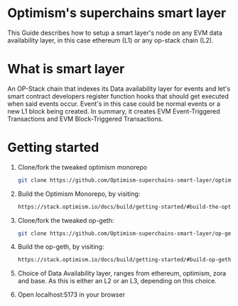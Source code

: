 # Optimism's superchains smart layer
This Guide describes how to setup a smart layer's node on any EVM data availability layer, in this case ethereum (L1) or any op-stack chain (L2). 

# What is smart layer 
An OP-Stack chain that indexes its Data availability layer for events and let's smart contract developers register function hooks that should get executed when said events occur. Event's in this case could be normal events or a new L1 block being created. In summary, it creates EVM Event-Triggered Transactions and EVM Block-Triggered Transactions.

# Getting started 


1. Clone/fork the tweaked optimism monorepo 
   ```sh
   git clone https://github.com/Optimism-superchains-smart-layer/optimism.git
   ```
   
2. Build the Optimism Monorepo, by visiting:
   ```sh
   https://stack.optimism.io/docs/build/getting-started/#build-the-optimism-monorepo
   ```

3. Clone/fork the tweaked op-geth: 
   ```sh
   git clone https://github.com/Optimism-superchains-smart-layer/op-geth.git
   ```

4. Build the op-geth, by visiting:
   ```sh
   https://stack.optimism.io/docs/build/getting-started/#build-op-geth
   ```

5. Choice of Data Availability layer, ranges from ethereum, optimism, zora and base. As this is either an L2 or an L3, depending on this choice.

4. Open localhost:5173 in your browser
